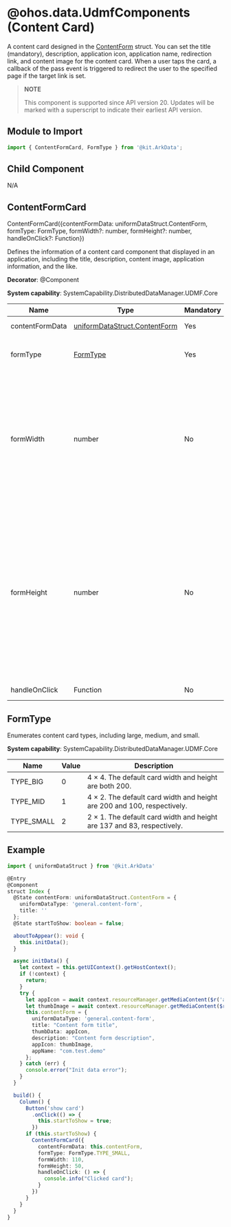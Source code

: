 # @ohos.data.UdmfComponents (Content Card)

A content card designed in the [ContentForm](js-apis-data-uniformDataStruct.md#contentform14) struct. You can set the title (mandatory), description, application icon, application name, redirection link, and content image for the content card. When a user taps the card, a callback of the pass event is triggered to redirect the user to the specified page if the target link is set.

> **NOTE**
>
> This component is supported since API version 20. Updates will be marked with a superscript to indicate their earliest API version.

## Module to Import

```js
import { ContentFormCard, FormType } from '@kit.ArkData';
```

## Child Component

N/A

## ContentFormCard

ContentFormCard({contentFormData: uniformDataStruct.ContentForm, formType: FormType, formWidth?: number, formHeight?: number, handleOnClick?: Function})

Defines the information of a content card component that displayed in an application, including the title, description, content image, application information, and the like.

**Decorator**: \@Component

**System capability**: SystemCapability.DistributedDataManager.UDMF.Core

| Name| Type| Mandatory| Decorator| Description|
| -------- | -------- | -------- | -------- | -------- |
| contentFormData | [uniformDataStruct.ContentForm](js-apis-data-uniformDataStruct.md#contentform14) | Yes| - | Content card data.|
| formType | [FormType](#formtype) | Yes| @Prop | Content card type, which affects the size of the content card.|
| formWidth | number | No| @Prop | Card width. The value ranges from 0.8 to 1.2 times the default width of the content card type. If **formType** is set to **TYPE_SMALL**, the value ranges from 0.4 to 1.2 times the default width of the content card type.|
| formHeight | number | No| @Prop | Card height. If title in **contentFormData** is an empty string, the card height is the passed value. Otherwise, the value is 0.8 to 1.2 times the default width of the content card type. If **formType** is set to **TYPE_SMALL**, the value is 0.4 to 1.2 times the default width of the content card type.|
| handleOnClick | Function | No| - | Callback for the click event.|

## FormType

Enumerates content card types, including large, medium, and small.

**System capability**: SystemCapability.DistributedDataManager.UDMF.Core

| Name         | Value| Description               |
|-------------|---|-------------------|
| TYPE_BIG | 0 | 4 × 4. The default card width and height are both 200.|
| TYPE_MID | 1 | 4 × 2. The default card width and height are 200 and 100, respectively.|
| TYPE_SMALL | 2 | 2 × 1. The default card width and height are 137 and 83, respectively.|

## Example

```ts
import { uniformDataStruct } from '@kit.ArkData'

@Entry
@Component
struct Index {
  @State contentForm: uniformDataStruct.ContentForm = {
    uniformDataType: 'general.content-form',
    title: ''
  };
  @State startToShow: boolean = false;

  aboutToAppear(): void {
    this.initData();
  }

  async initData() {
    let context = this.getUIContext().getHostContext();
    if (!context) {
      return;
    }
    try {
      let appIcon = await context.resourceManager.getMediaContent($r('app.media.startIcon').id);
      let thumbImage = await context.resourceManager.getMediaContent($r('app.media.foreground').id);
      this.contentForm = {
        uniformDataType: 'general.content-form',
        title: "Content form title",
        thumbData: appIcon,
        description: "Content form description",
        appIcon: thumbImage,
        appName: "com.test.demo"
      };
    } catch (err) {
      console.error("Init data error");
    }
  }

  build() {
    Column() {
      Button('show card')
        .onClick(() => {
          this.startToShow = true;
        })
      if (this.startToShow) {
        ContentFormCard({
          contentFormData: this.contentForm,
          formType: FormType.TYPE_SMALL,
          formWidth: 110,
          formHeight: 50,
          handleOnClick: () => {
            console.info("Clicked card");
          }
        })
      }
    }
  }
}
```
